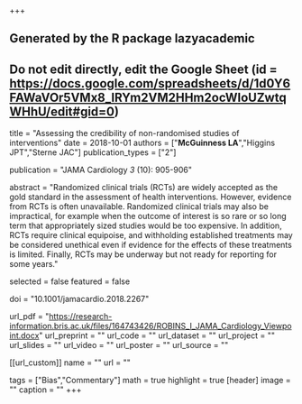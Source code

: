 +++
## Generated by the R package lazyacademic
## Do not edit directly, edit the Google Sheet (id = https://docs.google.com/spreadsheets/d/1d0Y6FAWaVOr5VMx8_lRYm2VM2HHm2ocWIoUZwtqWHhU/edit#gid=0)

title = "Assessing the credibility of non-randomised studies of interventions"
date = 2018-10-01
authors = ["**McGuinness LA**","Higgins JPT","Sterne JAC"]
publication_types = ["2"]

publication = "JAMA Cardiology *3* (10): 905-906"

abstract = "Randomized clinical trials (RCTs) are widely accepted as the gold standard in the assessment of health interventions. However, evidence from RCTs is often unavailable. Randomized clinical trials may also be impractical, for example when the outcome of interest is so rare or so long term that appropriately sized studies would be too expensive. In addition, RCTs require clinical equipoise, and withholding established treatments may be considered unethical even if evidence for the effects of these treatments is limited. Finally, RCTs may be underway but not ready for reporting for some years."

selected = false
featured = false

doi = "10.1001/jamacardio.2018.2267"

url_pdf = "https://research-information.bris.ac.uk/files/164743426/ROBINS_I_JAMA_Cardiology_Viewpoint.docx"
url_preprint = ""
url_code = ""
url_dataset = ""
url_project = ""
url_slides = ""
url_video = ""
url_poster = ""
url_source = ""

[[url_custom]]
name = ""
url =  ""

tags = ["Bias","Commentary"]
math = true
highlight = true
[header]
image = ""
caption = ""
+++
